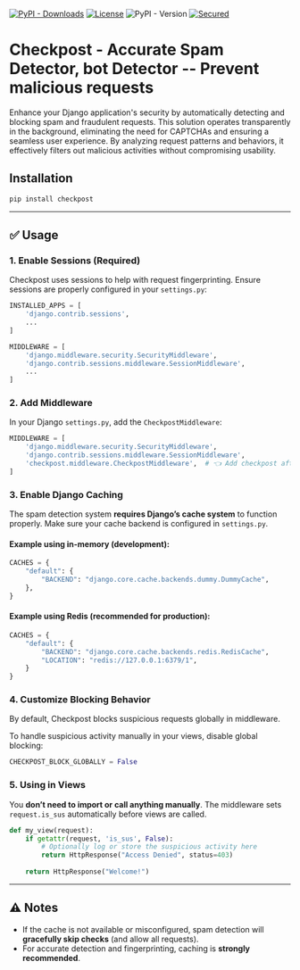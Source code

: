 
[![PyPI - Downloads](https://img.shields.io/pypi/dm/checkpost)](https://pypi.org/project/checkpost/)
[![License](https://img.shields.io/github/license/nezanuha/checkpost)](https://github.com/nezanuha/checkpost/blob/master/LICENSE)
![PyPI - Version](https://img.shields.io/pypi/v/checkpost)
[![Secured](https://img.shields.io/badge/Security-Passed-green)](https://snyk.io/test/github/nezanuha/checkpost)


# Checkpost - Accurate Spam Detector, bot Detector -- Prevent malicious requests

Enhance your Django application's security by automatically detecting and blocking spam and fraudulent requests. This solution operates transparently in the background, eliminating the need for CAPTCHAs and ensuring a seamless user experience. By analyzing request patterns and behaviors, it effectively filters out malicious activities without compromising usability.

## Installation

```bash
pip install checkpost
```
---

## ✅ Usage

### 1. **Enable Sessions (Required)**

Checkpost uses sessions to help with request fingerprinting. Ensure sessions are properly configured in your `settings.py`:

```python
INSTALLED_APPS = [
    'django.contrib.sessions',
    ...
]

MIDDLEWARE = [
    'django.middleware.security.SecurityMiddleware',
    'django.contrib.sessions.middleware.SessionMiddleware',
    ...
]
```

### 2. **Add Middleware**

In your Django `settings.py`, add the `CheckpostMiddleware`:

```python
MIDDLEWARE = [
    'django.middleware.security.SecurityMiddleware',
    'django.contrib.sessions.middleware.SessionMiddleware',
    'checkpost.middleware.CheckpostMiddleware',  # 👈 Add checkpost after SessionMiddleware
]
```

### 3. **Enable Django Caching**

The spam detection system **requires Django’s cache system** to function properly. Make sure your cache backend is configured in `settings.py`.

#### Example using in-memory (development):
```python
CACHES = {
    "default": {
        "BACKEND": "django.core.cache.backends.dummy.DummyCache",
    },
}
```

#### Example using Redis (recommended for production):
```python
CACHES = {
    "default": {
        "BACKEND": "django.core.cache.backends.redis.RedisCache",
        "LOCATION": "redis://127.0.0.1:6379/1",
    }
}
```

### 4. Customize Blocking Behavior
By default, Checkpost blocks suspicious requests globally in middleware.

To handle suspicious activity manually in your views, disable global blocking:

```python
CHECKPOST_BLOCK_GLOBALLY = False
```

### 5. **Using in Views**

You **don’t need to import or call anything manually**. The middleware sets `request.is_sus` automatically before views are called.

```python
def my_view(request):
    if getattr(request, 'is_sus', False):
        # Optionally log or store the suspicious activity here
        return HttpResponse("Access Denied", status=403)
    
    return HttpResponse("Welcome!")
```
---
## ⚠️ Notes

- If the cache is not available or misconfigured, spam detection will **gracefully skip checks** (and allow all requests).
- For accurate detection and fingerprinting, caching is **strongly recommended**.

